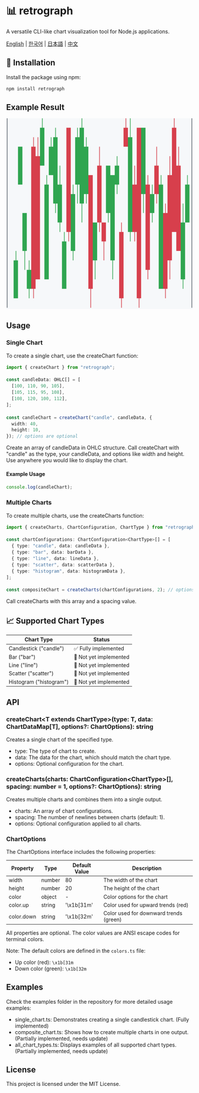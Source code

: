 # 📊 retrograph

A versatile CLI-like chart visualization tool for Node.js applications.

[English](#english) | [한국어](README.ko.md) | [日本語](README.ja.md) | [中文](README.zh.md)

## 🚀 Installation

Install the package using npm:

```bash
npm install retrograph
```

## Example Result

<img src="./examples/example.png" alt="example" width="600">

## Usage

### Single Chart

To create a single chart, use the createChart function:

```typescript
import { createChart } from "retrograph";

const candleData: OHLC[] = [
  [100, 110, 90, 105],
  [105, 115, 95, 108],
  [108, 120, 100, 112],
];

const candleChart = createChart("candle", candleData, {
  width: 40,
  height: 10,
}); // options are optional
```

Create an array of candleData in OHLC structure.
Call createChart with "candle" as the type, your candleData, and options like width and height.
Use anywhere you would like to display the chart.

#### Example Usage

```typescript
console.log(candleChart);
```

### Multiple Charts

To create multiple charts, use the createCharts function:

```typescript
import { createCharts, ChartConfiguration, ChartType } from "retrograph";

const chartConfigurations: ChartConfiguration<ChartType>[] = [
  { type: "candle", data: candleData },
  { type: "bar", data: barData },
  { type: "line", data: lineData },
  { type: "scatter", data: scatterData },
  { type: "histogram", data: histogramData },
];

const compositeChart = createCharts(chartConfigurations, 2); // options are optional
```

Call createCharts with this array and a spacing value.

## 📈 Supported Chart Types

| Chart Type              | Status                 |
| ----------------------- | ---------------------- |
| Candlestick ("candle")  | ✅ Fully implemented   |
| Bar ("bar")             | 🚧 Not yet implemented |
| Line ("line")           | 🚧 Not yet implemented |
| Scatter ("scatter")     | 🚧 Not yet implemented |
| Histogram ("histogram") | 🚧 Not yet implemented |

## API

### createChart\<T extends ChartType\>(type: T, data: ChartDataMap[T], options?: ChartOptions): string

Creates a single chart of the specified type.

- type: The type of chart to create.
- data: The data for the chart, which should match the chart type.
- options: Optional configuration for the chart.

### createCharts(charts: ChartConfiguration\<ChartType\>[], spacing: number = 1, options?: ChartOptions): string

Creates multiple charts and combines them into a single output.

- charts: An array of chart configurations.
- spacing: The number of newlines between charts (default: 1).
- options: Optional configuration applied to all charts.

### ChartOptions

The ChartOptions interface includes the following properties:

| Property   | Type   | Default Value | Description                            |
| ---------- | ------ | ------------- | -------------------------------------- |
| width      | number | 80            | The width of the chart                 |
| height     | number | 20            | The height of the chart                |
| color      | object | -             | Color options for the chart            |
| color.up   | string | '\x1b[31m'    | Color used for upward trends (red)     |
| color.down | string | '\x1b[32m'    | Color used for downward trends (green) |

All properties are optional. The color values are ANSI escape codes for terminal colors.

Note: The default colors are defined in the `colors.ts` file:

- Up color (red): `\x1b[31m`
- Down color (green): `\x1b[32m`

## Examples

Check the examples folder in the repository for more detailed usage examples:

- single_chart.ts: Demonstrates creating a single candlestick chart. (Fully implemented)
- composite_chart.ts: Shows how to create multiple charts in one output. (Partially implemented, needs update)
- all_chart_types.ts: Displays examples of all supported chart types. (Partially implemented, needs update)

## License

This project is licensed under the MIT License.
